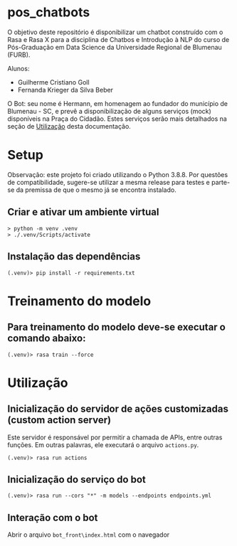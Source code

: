 # pos_chatbots

O objetivo deste repositório é disponibilizar um chatbot construído com o Rasa e Rasa X para a disciplina de Chatbos e Introdução à NLP do curso de Pós-Graduação em Data Science da Universidade Regional de Blumenau (FURB).

Alunos:
- Guilherme Cristiano Goll
- Fernanda Krieger da Silva Beber

O Bot: seu nome é Hermann, em homenagem ao fundador do município de Blumenau - SC, e prevê a disponibilização de alguns serviços (mock) disponíveis na Praça do Cidadão. Estes serviços serão mais detalhados na seção de [Utilização](#Utilização) desta documentação.

# Setup

Observação: este projeto foi criado utilizando o Python 3.8.8. Por questões de compatibilidade, sugere-se utilizar a mesma release para testes e parte-se da premissa de que o mesmo já se encontra instalado.

## Criar e ativar um ambiente virtual

```
> python -m venv .venv   
> ./.venv/Scripts/activate
```
## Instalação das dependências

```
(.venv)> pip install -r requirements.txt
```

# Treinamento do modelo

## Para treinamento do modelo deve-se executar o comando abaixo:

```
(.venv)> rasa train --force
```

# Utilização

## Inicialização do servidor de ações customizadas (custom action server)

Este servidor é responsável por permitir a chamada de APIs, entre outras funções. Em outras palavras, ele executará o arquivo ``actions.py``.
```
(.venv)> rasa run actions
```

## Inicialização do serviço do bot

```
(.venv)> rasa run --cors "*" -m models --endpoints endpoints.yml
```

## Interação com o bot

Abrir o arquivo ``bot_front\index.html`` com o navegador
